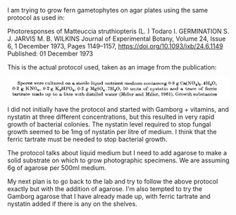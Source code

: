 
I am trying to grow fern gametophytes on agar plates using the same protocol as used in:

Photoresponses of Matteuccia struthiopteris (L. ) Todaro
I. GERMINATION  S. J. JARVIS  M. B. WILKINS
Journal of Experimental Botany, Volume 24, Issue 6, 1 December 1973, Pages 1149–1157, https://doi.org/10.1093/jxb/24.6.1149
Published: 01 December 1973

This is the actual protocol used, taken as an image from the publication:

<img src="images/image.jpg" alt="image"/>

I did not initially have the protocol and started with Gamborg + vitamins, and nystatin at three different concentrations, but this resulted in very rapid growth of bacterial colonies. The nystatin level required to stop fungal growth seemed to be 1mg of nystatin per litre of medium. I think that the ferric tartrate must be needed to stop bacterial growth. 

The protocol talks about liquid medium but I need to add agarose to make a solid substrate on which to grow photographic specimens. We are assuming 6g of agarose per 500ml medium. 

My next plan is to go back to the lab and try to follow the above protocol exactly but with the addition of agarose. I'm also tempted to try the Gamborg agarose that I have already made up, with ferric tartrate and nystatin added if there is any on the shelves. 
